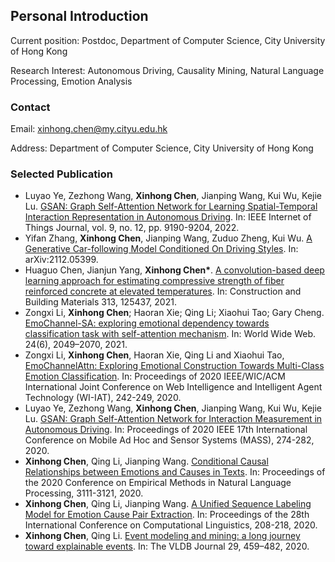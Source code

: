 ## Personal Introduction

Current position: Postdoc, Department of Computer Science, City University of Hong Kong 

Research Interest: Autonomous Driving, Causality Mining, Natural Language Processing, Emotion Analysis

### Contact
Email: xinhong.chen@my.cityu.edu.hk

Address: Department of Computer Science, City University of Hong Kong

### Selected Publication

- Luyao Ye, Zezhong Wang, **Xinhong Chen**, Jianping Wang, Kui Wu, Kejie Lu. [GSAN: Graph Self-Attention Network for Learning Spatial-Temporal Interaction Representation in Autonomous Driving](https://ieeexplore.ieee.org/document/9474961). In: IEEE Internet of Things Journal, vol. 9, no. 12, pp. 9190-9204, 2022.
- Yifan Zhang, **Xinhong Chen**, Jianping Wang, Zuduo Zheng, Kui Wu. [A Generative Car-following Model Conditioned On Driving Styles](https://arxiv.org/abs/2112.05399). In: 	arXiv:2112.05399.
- Huaguo Chen, Jianjun Yang, **Xinhong Chen\***. [A convolution-based deep learning approach for estimating compressive strength of fiber reinforced concrete at elevated temperatures](https://www.sciencedirect.com/science/article/pii/S0950061821031755). In: Construction and Building Materials 313, 125437, 2021.
- Zongxi Li, **Xinhong Chen**; Haoran Xie; Qing Li; Xiaohui Tao; Gary Cheng. [EmoChannel-SA: exploring emotional dependency towards classification task with self-attention mechanism](https://link.springer.com/article/10.1007/s11280-021-00957-5). In: World Wide Web. 24(6), 2049–2070, 2021.
- Zongxi Li, **Xinhong Chen**, Haoran Xie, Qing Li and Xiaohui Tao, [EmoChannelAttn: Exploring Emotional Construction Towards Multi-Class Emotion Classification]([10.1109/WIIAT50758.2020.00036](https://doi.org/10.1109/WIIAT50758.2020.00036)). In: Proceedings of 2020 IEEE/WIC/ACM International Joint Conference on Web Intelligence and Intelligent Agent Technology (WI-IAT), 242-249, 2020.
- Luyao Ye, Zezhong Wang, **Xinhong Chen**, Jianping Wang, Kui Wu, Kejie Lu. [GSAN: Graph Self-Attention Network for Interaction Measurement in Autonomous Driving](https://ieeexplore.ieee.org/document/9356060). In: Proceedings of 2020 IEEE 17th International Conference on Mobile Ad Hoc and Sensor Systems (MASS), 274-282, 2020.
- **Xinhong Chen**, Qing Li, Jianping Wang. [Conditional Causal Relationships between Emotions and Causes in Texts](https://aclanthology.org/2020.emnlp-main.252/). In: Proceedings of the 2020 Conference on Empirical Methods in Natural Language Processing, 3111-3121, 2020.
- **Xinhong Chen**, Qing Li, Jianping Wang. [A Unified Sequence Labeling Model for Emotion Cause Pair Extraction](https://aclanthology.org/2020.coling-main.18/). In: Proceedings of the 28th International Conference on Computational Linguistics, 208-218, 2020.
- **Xinhong Chen**, Qing Li. [Event modeling and mining: a long journey toward explainable events](https://link.springer.com/article/10.1007/s00778-019-00545-0). In: The VLDB Journal 29, 459–482, 2020.
